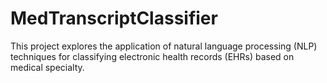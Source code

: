 # MedTranscriptClassifier
This project explores the application of natural language processing (NLP) techniques for classifying electronic health records (EHRs) based on medical specialty.
